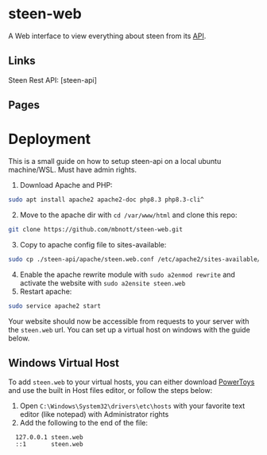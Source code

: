# steen-web
A Web interface to view everything about steen from its [API](https://github.com/mbnott/steen-api).

## Links
Steen Rest API: [steen-api]

## Pages

# Deployment
This is a small guide on how to setup steen-api on a local ubuntu machine/WSL. Must have admin rights.
1. Download Apache and PHP:
```sh
sudo apt install apache2 apache2-doc php8.3 php8.3-cli^
```  
2. Move to the apache dir with `cd /var/www/html` and clone this repo:
```sh
git clone https://github.com/mbnott/steen-web.git
```
3. Copy to apache config file to sites-available:
```sh
sudo cp ./steen-api/apache/steen.web.conf /etc/apache2/sites-available/
```
4. Enable the apache rewrite module with `sudo a2enmod rewrite` and activate the website with `sudo a2ensite steen.web`
5. Restart apache:
```sh
sudo service apache2 start
```
Your website should now be accessible from requests to your server with the `steen.web` url. You can set up a virtual host on windows with the guide below.
## Windows Virtual Host
To add `steen.web` to your virtual hosts, you can either download [PowerToys](https://learn.microsoft.com/en-us/windows/powertoys/) and use the built in Host files editor, or follow the steps below:  
1. Open `C:\Windows\System32\drivers\etc\hosts` with your favorite text editor (like notepad) with Administrator rights  
2. Add the following to the end of the file:
```
  127.0.0.1 steen.web
  ::1       steen.web
```

